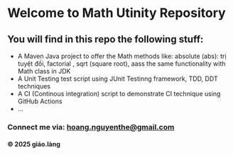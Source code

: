 # Welcome to Math Utinity Repository

## You will find in this repo the following stuff:

* A Maven Java project to offer the Math methods like: absolute (abs): trị tuyệt đối, factorial , 
sqrt (square root), aass the same functionality with Math class in JDK
* A Unit Testing test script using JUnit Testinng framework, TDD, DDT techniques
* A CI (Continous integration) script to demonstrate CI technique using GitHub Actions
* ...

### Connect me via: hoang.nguyenthe@gmail.com

#### &#169; 2025 giáo.làng
